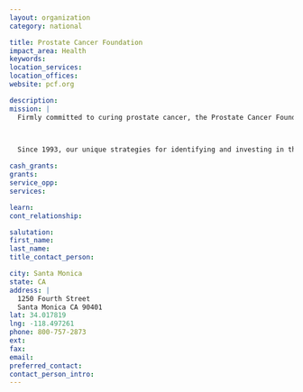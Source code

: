 ```yaml
---
layout: organization
category: national

title: Prostate Cancer Foundation
impact_area: Health
keywords: 
location_services: 
location_offices: 
website: pcf.org

description: 
mission: |
  Firmly committed to curing prostate cancer, the Prostate Cancer Foundation is the leading philanthropic organization funding and accelerating research globally.

  

  Since 1993, our unique strategies for identifying and investing in the most promising research programs have generated life-saving results. We channel resources to the world’s top scientific minds—cutting red tape and encouraging collaboration to speed breakthroughs.

cash_grants: 
grants: 
service_opp: 
services: 

learn: 
cont_relationship: 

salutation: 
first_name: 
last_name: 
title_contact_person: 

city: Santa Monica
state: CA
address: |
  1250 Fourth Street  
  Santa Monica CA 90401
lat: 34.017819
lng: -118.497261
phone: 800-757-2873
ext: 
fax: 
email: 
preferred_contact: 
contact_person_intro: 
---
```


